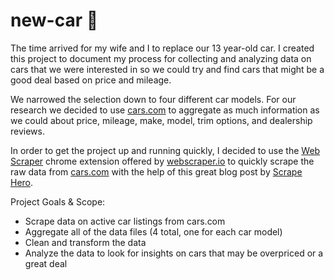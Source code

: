 # new-car :car:

The time arrived for my wife and I to replace our 13 year-old car. I created this project
to document my process for collecting and analyzing data on cars that we were interested in so we could try and find cars that might be a good deal based on price and mileage. 

We narrowed the selection down to four different car models. For our research we decided to use [cars.com](www.cars.com) to aggregate as much information as we could about price, mileage, make, model, trim options, and dealership reviews.

In order to get the project up and running quickly, I decided to use the [Web Scraper](https://chrome.google.com/webstore/detail/web-scraper/jnhgnonknehpejjnehehllkliplmbmhn?hl=en) chrome extension offered by [webscraper.io](https://webscraper.io/) to quickly scrape the raw data from [cars.com](www.cars.com) with the help of this great blog post by [Scrape Hero](https://www.scrapehero.com/scrape-car-data-from-cars-com/).

Project Goals & Scope:
* Scrape data on active car listings from cars.com
* Aggregate all of the data files (4 total, one for each car model)
* Clean and transform the data
* Analyze the data to look for insights on cars that may be overpriced or a great deal
